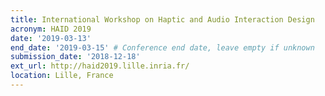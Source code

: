 ```yaml
---
title: International Workshop on Haptic and Audio Interaction Design
acronym: HAID 2019
date: '2019-03-13'
end_date: '2019-03-15' # Conference end date, leave empty if unknown
submission_date: '2018-12-18'
ext_url: http://haid2019.lille.inria.fr/
location: Lille, France
---
```

